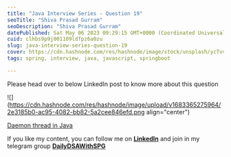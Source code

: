 ```yaml
---
title: "Java Interview Series - Question 19"
seoTitle: "Shiva Prasad Gurram"
seoDescription: "Shiva Prasad Gurram"
datePublished: Sat May 06 2023 09:29:15 GMT+0000 (Coordinated Universal Time)
cuid: clhbs9p9j001109ldfpz6a0zu
slug: java-interview-series-question-19
cover: https://cdn.hashnode.com/res/hashnode/image/stock/unsplash/ycTvvg1mPU4/upload/6c585667725f46335844b74e86a00192.jpeg
tags: spring, interview, java, javascript, springboot

---
```


Please head over to below LinkedIn post to know more about this question

![](https://cdn.hashnode.com/res/hashnode/image/upload/v1683365275964/2e3185b0-ac95-4082-bb82-5a2cee846efd.png align="center")

[Daemon thread in Java](https://www.linkedin.com/feed/update/urn:li:activity:7059078400891576321)

If you like my content, you can follow me on [**LinkedIn**](https://www.linkedin.com/in/shivaprasadgurram/) and join in my telegram group [**DailyDSAWithSPG**](https://t.me/+764RyZ8uGVw3MzQ1)
